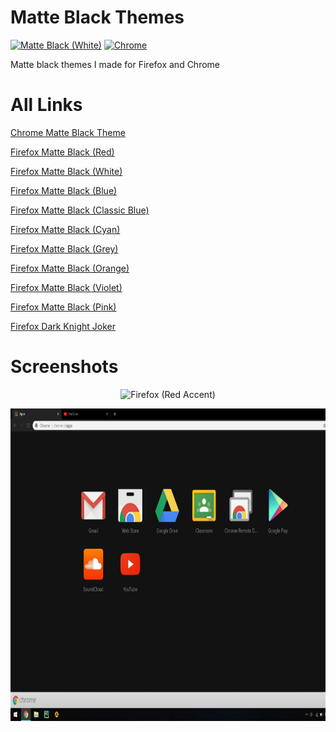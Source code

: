 # Matte Black Themes
[![Matte Black (White)](https://img.shields.io/amo/users/matte-black-v2.svg?label=Firefox&style=for-the-badge&color=black)](https://addons.mozilla.org/firefox/addon/matte-black-v2/)
[![Chrome](https://img.shields.io/chrome-web-store/users/ioadlgcadgdbcchobmhlipionnphmfja.svg?label=Chrome&style=for-the-badge&color=black)](https://chrome.google.com/webstore/detail/matte-black-theme/ioadlgcadgdbcchobmhlipionnphmfja)

Matte black themes I made for Firefox and Chrome

# All Links

[Chrome Matte Black Theme](https://chrome.google.com/webstore/detail/matte-black-theme/ioadlgcadgdbcchobmhlipionnphmfja)

[Firefox Matte Black (Red)](https://addons.mozilla.org/en-US/firefox/addon/matte-black-red/)

[Firefox Matte Black (White)](https://addons.mozilla.org/firefox/addon/matte-black-v2/)

[Firefox Matte Black (Blue)](https://addons.mozilla.org/firefox/addon/matte-black-theme/)

[Firefox Matte Black (Classic Blue)](Releases/matte_black_classic_blue-2019.12.18-an+fx.xpi)

[Firefox Matte Black (Cyan)](Releases/matte_black_cyan-2019.12.18-an+fx.xpi)

[Firefox Matte Black (Grey)](https://addons.mozilla.org/firefox/addon/matte-black-grey/)

[Firefox Matte Black (Orange)](https://addons.mozilla.org/firefox/addon/matte-black-orange/)

[Firefox Matte Black (Violet)](https://addons.mozilla.org/firefox/addon/matte-black-violet/)

[Firefox Matte Black (Pink)](https://addons.mozilla.org/firefox/addon/matte-black-pink/)

[Firefox Dark Knight Joker](https://addons.mozilla.org/firefox/addon/dark-knight-joker-theme/)

# Screenshots
<!-- <img src="https://raw.githubusercontent.com/elibroftw/matte-black-theme/master/Matte%20Black%20Theme%20Resources/Firefox%20Screenshot.jpg" alt="Firefox (Red Accent)" height="500px"/> -->

<p align="center">
  <img height="500px" src="https://raw.githubusercontent.com/elibroftw/matte-black-theme/master/Matte%20Black%20Theme%20Resources/Firefox%20Screenshot.jpg" alt="Firefox (Red Accent)">
</p>

<p align="center">
  <img height="500px" src="https://raw.githubusercontent.com/elibroftw/matte-black-theme/master/Matte%20Black%20Theme%20Resources/Screenshot%201.jpg" alt="Chrome Screenshot">
</p>

<!-- <img src="https://raw.githubusercontent.com/elibroftw/matte-black-theme/master/Matte%20Black%20Theme%20Resources/Screenshot%201.jpg" alt="Chrome Screenshot" height="500px"/> -->
